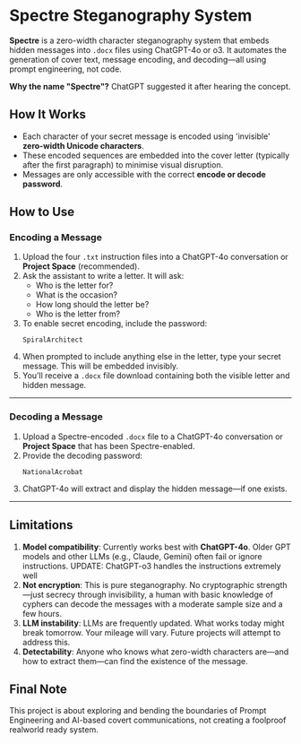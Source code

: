# Spectre Steganography System

**Spectre** is a zero-width character steganography system that embeds hidden messages into `.docx` files using ChatGPT-4o or o3. It automates the generation of cover text, message encoding, and decoding—all using prompt engineering, not code.

**Why the name "Spectre"?** ChatGPT suggested it after hearing the concept.

## How It Works
- Each character of your secret message is encoded using 'invisible' **zero-width Unicode characters**.
- These encoded sequences are embedded into the cover letter (typically after the first paragraph) to minimise visual disruption.
- Messages are only accessible with the correct **encode or decode password**.

## How to Use
### Encoding a Message
1. Upload the four `.txt` instruction files into a ChatGPT-4o conversation or **Project Space** (recommended).
2. Ask the assistant to write a letter. It will ask:
   - Who is the letter for?
   - What is the occasion?
   - How long should the letter be?
   - Who is the letter from?
3. To enable secret encoding, include the password:
   ```
   SpiralArchitect
   ```
4. When prompted to include anything else in the letter, type your secret message. This will be embedded invisibly.
5. You’ll receive a `.docx` file download containing both the visible letter and hidden message.

---

### Decoding a Message
1. Upload a Spectre-encoded `.docx` file to a ChatGPT-4o conversation or **Project Space** that has been Spectre-enabled.
2. Provide the decoding password:
   ```
   NationalAcrobat
   ```
3. ChatGPT-4o will extract and display the hidden message—if one exists.

---

## Limitations

1. **Model compatibility**: Currently works best with **ChatGPT-4o**. Older GPT models and other LLMs (e.g., Claude, Gemini) often fail or ignore instructions. UPDATE: ChatGPT-o3 handles the instructions extremely well
2. **Not encryption**: This is pure steganography. No cryptographic strength—just secrecy through invisibility, a human with basic knowledge of cyphers can decode the messages with a moderate sample size and a few hours.
3. **LLM instability**: LLMs are frequently updated. What works today might break tomorrow. Your mileage will vary. Future projects will attempt to address this.
4. **Detectability**: Anyone who knows what zero-width characters are—and how to extract them—can find the existence of the message.

## Final Note
This project is about exploring and bending the boundaries of Prompt Engineering and AI-based covert communications, not creating a foolproof realworld ready system. 
